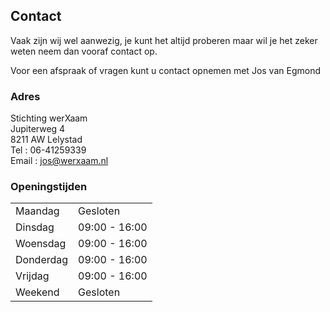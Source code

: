 ## Contact

Vaak zijn wij wel aanwezig, je kunt het altijd proberen maar wil je het zeker weten neem dan vooraf contact op.

Voor een afspraak of vragen kunt u contact opnemen met Jos van Egmond

### Adres

Stichting werXaam  
Jupiterweg 4  
8211 AW Lelystad  
Tel : 06-41259339  
Email : [jos@werxaam.nl](mailto:jos@werxaam.nl)

### Openingstijden

|           |               |
| --------- | ------------- |
| Maandag   | Gesloten      |
| Dinsdag   | 09:00 - 16:00 |
| Woensdag  | 09:00 - 16:00 |
| Donderdag | 09:00 - 16:00 |
| Vrijdag   | 09:00 - 16:00 |
| Weekend   | Gesloten      |

